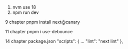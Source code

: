 1. nvm use 18
2. npm run dev

9 chapter
pnpm install next@canary

11 chapter
pnpm i use-debounce

14 chapter
package.json
"scripts": {
...
"lint": "next lint"
},

